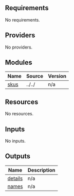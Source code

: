 <!-- BEGIN_TF_DOCS -->
## Requirements

No requirements.

## Providers

No providers.

## Modules

| Name | Source | Version |
|------|--------|---------|
| <a name="module_skus"></a> [skus](#module\_skus) | ../../ | n/a |

## Resources

No resources.

## Inputs

No inputs.

## Outputs

| Name | Description |
|------|-------------|
| <a name="output_details"></a> [details](#output\_details) | n/a |
| <a name="output_names"></a> [names](#output\_names) | n/a |
<!-- END_TF_DOCS -->